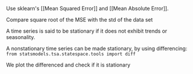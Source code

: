Use sklearn's [[Mean Squared Error]] and [[Mean Absolute Error]].

Compare square root of the MSE with the std of the data set

A time series is said to be stationary if it does not exhibit trends or seasonality.

A nonstationary time series can be made stationary, by using differencing:
`from statsmodels.tsa.statespace.tools import diff`

We plot the differenced and check if it is stationary